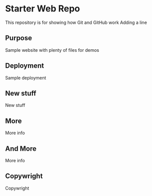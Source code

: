 # Starter Web Repo

This repository is for showing how Git and GitHub work
Adding a line

## Purpose

Sample website with plenty of files for demos

## Deployment

Sample deployment

## New stuff

New stuff

## More

More info

## And More

More info

## Copywright

Copywright